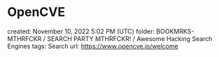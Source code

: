 # OpenCVE

created: November 10, 2022 5:02 PM (UTC)
folder: BOOKMRKS-MTHRFCKR / SEARCH PARTY MTHRFCKR! / Awesome Hacking Search Engines
tags: Search
url: https://www.opencve.io/welcome